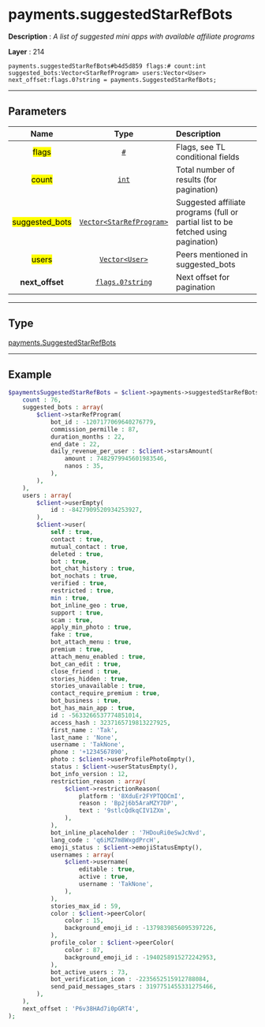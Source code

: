 # payments.suggestedStarRefBots

**Description** : *A list of suggested mini apps with available affiliate programs*

**Layer** : 214

```tl
payments.suggestedStarRefBots#b4d5d859 flags:# count:int suggested_bots:Vector<StarRefProgram> users:Vector<User> next_offset:flags.0?string = payments.SuggestedStarRefBots;
```

---

## Parameters

| Name | Type | Description |
| :---: | :---: | :--- |
| <mark>flags</mark> | [`#`](type/#) | Flags, see TL conditional fields |
| <mark>count</mark> | [`int`](type/int) | Total number of results (for pagination) |
| <mark>suggested_bots</mark> | [`Vector<StarRefProgram>`](type/StarRefProgram) | Suggested affiliate programs (full or partial list to be fetched using pagination) |
| <mark>users</mark> | [`Vector<User>`](type/User) | Peers mentioned in suggested_bots |
| **next_offset** | [`flags.0?string`](type/string) | Next offset for pagination |

---

## Type

[payments.SuggestedStarRefBots](type/payments.SuggestedStarRefBots)

---

## Example

```php
$paymentsSuggestedStarRefBots = $client->payments->suggestedStarRefBots(
	count : 76,
	suggested_bots : array(
		$client->starRefProgram(
			bot_id : -1207177069640276779,
			commission_permille : 87,
			duration_months : 22,
			end_date : 22,
			daily_revenue_per_user : $client->starsAmount(
				amount : 7482979945601983546,
				nanos : 35,
			),
		),
	),
	users : array(
		$client->userEmpty(
			id : -8427909520934253927,
		),
		$client->user(
			self : true,
			contact : true,
			mutual_contact : true,
			deleted : true,
			bot : true,
			bot_chat_history : true,
			bot_nochats : true,
			verified : true,
			restricted : true,
			min : true,
			bot_inline_geo : true,
			support : true,
			scam : true,
			apply_min_photo : true,
			fake : true,
			bot_attach_menu : true,
			premium : true,
			attach_menu_enabled : true,
			bot_can_edit : true,
			close_friend : true,
			stories_hidden : true,
			stories_unavailable : true,
			contact_require_premium : true,
			bot_business : true,
			bot_has_main_app : true,
			id : -5633266537774851014,
			access_hash : 3237165719813227925,
			first_name : 'Tak',
			last_name : 'None',
			username : 'TakNone',
			phone : '+1234567890',
			photo : $client->userProfilePhotoEmpty(),
			status : $client->userStatusEmpty(),
			bot_info_version : 12,
			restriction_reason : array(
				$client->restrictionReason(
					platform : '8XduEr2FYPTQOCmI',
					reason : 'Bp2j6b5AraMZY7DP',
					text : '9stlcQdkqCIV1ZXm',
				),
			),
			bot_inline_placeholder : '7HDouRi0eSwJcNvd',
			lang_code : 'q6iMZ7m8WxgdPrcH',
			emoji_status : $client->emojiStatusEmpty(),
			usernames : array(
				$client->username(
					editable : true,
					active : true,
					username : 'TakNone',
				),
			),
			stories_max_id : 59,
			color : $client->peerColor(
				color : 15,
				background_emoji_id : -1379839856095397226,
			),
			profile_color : $client->peerColor(
				color : 87,
				background_emoji_id : -1940258915272242953,
			),
			bot_active_users : 73,
			bot_verification_icon : -2235652515912788084,
			send_paid_messages_stars : 3197751455331275466,
		),
	),
	next_offset : 'P6v38HAd7i0pGRT4',
);
```